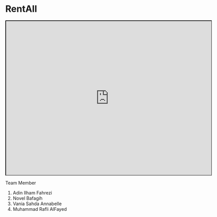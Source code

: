 # RentAll

<div align="center">
  <a href="">
    <iframe src="https://drive.google.com/file/d/1AFVs6tqZgda7gBnGD887iBjVUoR4cS5_/preview" width="640" height="480" allow="autoplay"></iframe>
  </a>  
</div>

Team Member
1. Adin Ilham Fahrezi
2. Novel Bafagih
3. Vania Sahda Annabelle
4. Muhammad Rafli AlFayed 
